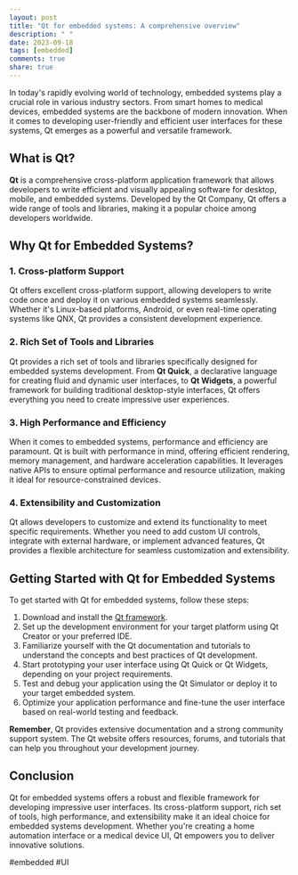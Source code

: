 ```yaml
---
layout: post
title: "Qt for embedded systems: A comprehensive overview"
description: " "
date: 2023-09-18
tags: [embedded]
comments: true
share: true
---
```


In today's rapidly evolving world of technology, embedded systems play a crucial role in various industry sectors. From smart homes to medical devices, embedded systems are the backbone of modern innovation. When it comes to developing user-friendly and efficient user interfaces for these systems, Qt emerges as a powerful and versatile framework.

## What is Qt?

**Qt** is a comprehensive cross-platform application framework that allows developers to write efficient and visually appealing software for desktop, mobile, and embedded systems. Developed by the Qt Company, Qt offers a wide range of tools and libraries, making it a popular choice among developers worldwide.

## Why Qt for Embedded Systems?

### 1. Cross-platform Support

Qt offers excellent cross-platform support, allowing developers to write code once and deploy it on various embedded systems seamlessly. Whether it's Linux-based platforms, Android, or even real-time operating systems like QNX, Qt provides a consistent development experience.

### 2. Rich Set of Tools and Libraries

Qt provides a rich set of tools and libraries specifically designed for embedded systems development. From **Qt Quick**, a declarative language for creating fluid and dynamic user interfaces, to **Qt Widgets**, a powerful framework for building traditional desktop-style interfaces, Qt offers everything you need to create impressive user experiences.

### 3. High Performance and Efficiency

When it comes to embedded systems, performance and efficiency are paramount. Qt is built with performance in mind, offering efficient rendering, memory management, and hardware acceleration capabilities. It leverages native APIs to ensure optimal performance and resource utilization, making it ideal for resource-constrained devices.

### 4. Extensibility and Customization

Qt allows developers to customize and extend its functionality to meet specific requirements. Whether you need to add custom UI controls, integrate with external hardware, or implement advanced features, Qt provides a flexible architecture for seamless customization and extensibility.

## Getting Started with Qt for Embedded Systems

To get started with Qt for embedded systems, follow these steps:

1. Download and install the [Qt framework](https://www.qt.io/download).
2. Set up the development environment for your target platform using Qt Creator or your preferred IDE.
3. Familiarize yourself with the Qt documentation and tutorials to understand the concepts and best practices of Qt development.
4. Start prototyping your user interface using Qt Quick or Qt Widgets, depending on your project requirements.
5. Test and debug your application using the Qt Simulator or deploy it to your target embedded system.
6. Optimize your application performance and fine-tune the user interface based on real-world testing and feedback.

**Remember**, Qt provides extensive documentation and a strong community support system. The Qt website offers resources, forums, and tutorials that can help you throughout your development journey.

## Conclusion

Qt for embedded systems offers a robust and flexible framework for developing impressive user interfaces. Its cross-platform support, rich set of tools, high performance, and extensibility make it an ideal choice for embedded systems development. Whether you're creating a home automation interface or a medical device UI, Qt empowers you to deliver innovative solutions.

#embedded #UI